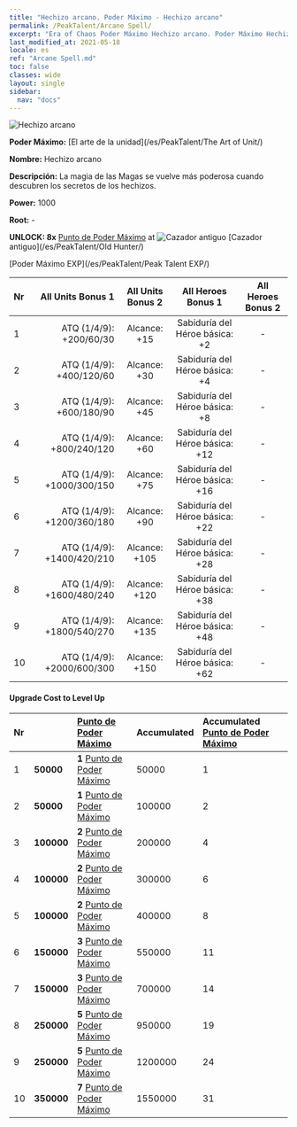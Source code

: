 ```yaml
---
title: "Hechizo arcano. Poder Máximo - Hechizo arcano"
permalink: /PeakTalent/Arcane Spell/
excerpt: "Era of Chaos Poder Máximo Hechizo arcano. Poder Máximo Hechizo arcano. Hechizo arcano"
last_modified_at: 2021-05-18
locale: es
ref: "Arcane Spell.md"
toc: false
classes: wide
layout: single
sidebar:
  nav: "docs"
---
```


  ![Hechizo arcano](/images/pt/talent_2011.png)

  **Poder Máximo:** [El arte de la unidad](/es/PeakTalent/The Art of Unit/)

  **Nombre:** Hechizo arcano

  **Descripción:** La magia de las Magas se vuelve más poderosa cuando descubren los secretos de los hechizos.

  **Power:** 1000

  **Root:** -

  **UNLOCK: 8x** [Punto de Poder Máximo](/ItemsES/con_934/) at ![Cazador antiguo](/images/pt/talent_2010.png) [Cazador antiguo](/es/PeakTalent/Old Hunter/)

  [Poder Máximo EXP](/es/PeakTalent/Peak Talent EXP/)

  | Nr | All Units Bonus 1 | All Units Bonus 2 | All Heroes Bonus 1 | All Heroes Bonus 2 |
  |:---|--------------:|:-------------:|:-------------:|:-------------:|
  | 1 | ATQ (1/4/9): +200/60/30 | Alcance: +15 | Sabiduría del Héroe básica: +2 | - |
  | 2 | ATQ (1/4/9): +400/120/60 | Alcance: +30 | Sabiduría del Héroe básica: +4 | - |
  | 3 | ATQ (1/4/9): +600/180/90 | Alcance: +45 | Sabiduría del Héroe básica: +8 | - |
  | 4 | ATQ (1/4/9): +800/240/120 | Alcance: +60 | Sabiduría del Héroe básica: +12 | - |
  | 5 | ATQ (1/4/9): +1000/300/150 | Alcance: +75 | Sabiduría del Héroe básica: +16 | - |
  | 6 | ATQ (1/4/9): +1200/360/180 | Alcance: +90 | Sabiduría del Héroe básica: +22 | - |
  | 7 | ATQ (1/4/9): +1400/420/210 | Alcance: +105 | Sabiduría del Héroe básica: +28 | - |
  | 8 | ATQ (1/4/9): +1600/480/240 | Alcance: +120 | Sabiduría del Héroe básica: +38 | - |
  | 9 | ATQ (1/4/9): +1800/540/270 | Alcance: +135 | Sabiduría del Héroe básica: +48 | - |
  | 10 | ATQ (1/4/9): +2000/600/300 | Alcance: +150 | Sabiduría del Héroe básica: +62 | - |


#### Upgrade Cost to Level Up

  | Nr | <i class="fas fa-coins"/> | [Punto de Poder Máximo](/ItemsES/con_934/) | Accumulated <i class="fas fa-coins"/> | Accumulated [Punto de Poder Máximo](/ItemsES/con_934/) |
  |:---|:--------------|:-------------|:-------------|:-------------|
  | 1 | **50000** | **1** [Punto de Poder Máximo](/ItemsES/con_934/) | 50000 | 1 |
  | 2 | **50000** | **1** [Punto de Poder Máximo](/ItemsES/con_934/) | 100000 | 2 |
  | 3 | **100000** | **2** [Punto de Poder Máximo](/ItemsES/con_934/) | 200000 | 4 |
  | 4 | **100000** | **2** [Punto de Poder Máximo](/ItemsES/con_934/) | 300000 | 6 |
  | 5 | **100000** | **2** [Punto de Poder Máximo](/ItemsES/con_934/) | 400000 | 8 |
  | 6 | **150000** | **3** [Punto de Poder Máximo](/ItemsES/con_934/) | 550000 | 11 |
  | 7 | **150000** | **3** [Punto de Poder Máximo](/ItemsES/con_934/) | 700000 | 14 |
  | 8 | **250000** | **5** [Punto de Poder Máximo](/ItemsES/con_934/) | 950000 | 19 |
  | 9 | **250000** | **5** [Punto de Poder Máximo](/ItemsES/con_934/) | 1200000 | 24 |
  | 10 | **350000** | **7** [Punto de Poder Máximo](/ItemsES/con_934/) | 1550000 | 31 |
